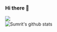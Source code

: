 ### Hi there 👋
<img align="left" src="https://github-readme-streak-stats.herokuapp.com/?user=smgrv123&theme=dark" /></br>
![Sumrit's github stats](https://github-readme-stats.vercel.app/api?username=smgrv123&show_icons=true&theme=radical&count_private=true)</br>
<!--
**smgrv123/smgrv123** is a ✨ _special_ ✨ repository because its `README.md` (this file) appears on your GitHub profile.

Here are some ideas to get you started:

- 🔭 I’m currently working on ...
- 🌱 I’m currently learning ...
- 👯 I’m looking to collaborate on ...
- 🤔 I’m looking for help with ...
- 💬 Ask me about ...
- 📫 How to reach me: ...
- 😄 Pronouns: ...
- ⚡ Fun fact: ...
-->
